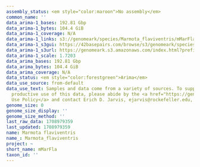 ```yaml
---
assembly_status: <em style="color:maroon">No assembly</em>
common_name: ''
data_arima-1_bases: 192.81 Gbp
data_arima-1_bytes: 104.4 GiB
data_arima-1_coverage: N/A
data_arima-1_links: s3://genomeark/species/Marmota_flaviventris/mMarFla1/genomic_data/arima/<br>
data_arima-1_s3gui: https://42basepairs.com/browse/s3/genomeark/species/Marmota_flaviventris/mMarFla1/genomic_data/arima/
data_arima-1_s3url: https://genomeark.s3.amazonaws.com/index.html?prefix=species/Marmota_flaviventris/mMarFla1/genomic_data/arima/
data_arima-1_scale: 1.7203
data_arima_bases: 192.81 Gbp
data_arima_bytes: 104.4 GiB
data_arima_coverage: N/A
data_status: <em style="color:forestgreen">Arima</em>
data_use_source: from-default
data_use_text: Samples and data come from a variety of sources. To support fair and
  productive use of this data, please abide by the <a href="https://genome10k.soe.ucsc.edu/data-use-policies/">Data
  Use Policy</a> and contact Erich D. Jarvis, ejarvis@rockefeller.edu, with any questions.
genome_size: 0
genome_size_display: ''
genome_size_method: ''
last_raw_data: 1708979359
last_updated: 1708979359
name: Marmota flaviventris
name_: Marmota_flaviventris
project: ~
short_name: mMarFla
taxon_id: ''
---
```

